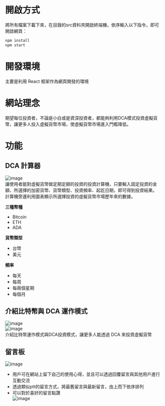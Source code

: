 # 開啟方式  
將所有檔案下載下來，在目錄的src資料夾開啟終端機，依序輸入以下指令，即可開啟網頁：  
```bash
npm install
npm start  
```
# 開發環境
主要是利用 React 框架作為網頁開發的環境  

# 網站理念
期望每位投資者，不論是小白或是資深投資者，都能夠利用DCA模式投資虛擬貨幣，讓更多人投入虛擬貨幣市場，使虛擬貨幣市場進入門檻降低。    

# 功能

## DCA 計算器
![image](https://github.com/user-attachments/assets/2a13554a-798b-4543-b471-1ae27d940b60)  
讓使用者能對虛擬貨幣做定期定額的投資的投資計算機，只要輸入固定投資的金額、所選擇的加密貨幣、貨幣類型、投資頻率、起訖日期，即可得到投資結果。  
計算機旁邊利用圖表顯示所選擇投資的虛擬貨幣市場歷年來的數據。  

  
**三種幣種**  
* Bitcoin
* ETH
* ADA

**貨幣類型**
* 台幣
* 美元

**頻率**
* 每天
* 每周
* 每兩個星期
* 每個月
## 介紹比特幣與 DCA 運作模式
![image](https://github.com/user-attachments/assets/82126254-5ba2-47b0-8ae1-e946dfcd2ed5)  
![image](https://github.com/user-attachments/assets/f667abc7-9fca-439a-87ea-363ba85bb6eb)  
介紹比特幣運作模式與DCA投資模式，讓更多人能透過 DCA 來投資虛擬貨幣


## 留言板
![image](https://github.com/user-attachments/assets/7fe4dacf-de3b-4c10-b7e6-a7759b842adc)  
* 用戶可在網站上留下自己的使用心得，並且可以透過回覆留言與其他用戶進行互動交流
* 透過類似ptt的留言方式，將最舊留言與最新留言，由上而下依序排列
* 可以對於喜好的留言點讚  
![image](https://github.com/user-attachments/assets/8618149c-a3fa-4537-8a79-039425971ac6)

